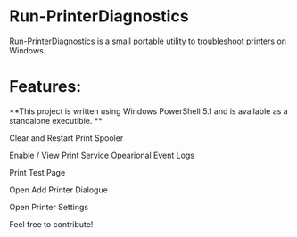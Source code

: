 # Run-PrinterDiagnostics
Run-PrinterDiagnostics is a small portable utility to troubleshoot printers on Windows.
# Features:
**This project is written using Windows PowerShell 5.1 and is available as a standalone executible. **

Clear and Restart Print Spooler

Enable / View Print Service Opearional Event Logs

Print Test Page

Open Add Printer Dialogue

Open Printer Settings

Feel free to contribute! 

